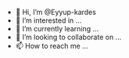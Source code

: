 - 👋 Hi, I’m @Eyyup-kardes
- 👀 I’m interested in ...
- 🌱 I’m currently learning ...
- 💞️ I’m looking to collaborate on ...
- 📫 How to reach me ...

<!---
Eyyup-kardes/Eyyup-kardes is a ✨ special ✨ repository because its `README.md` (this file) appears on your GitHub profile.
You can click the Preview link to take a look at your changes.
--->
